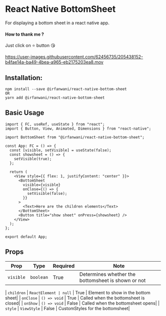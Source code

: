 # React Native BottomSheet

For displaying a bottom sheet in a react native app.

#### How to thank me ?

Just click on ⭐️ button 😘

https://user-images.githubusercontent.com/62456735/205438152-b4fae14a-ba49-4bea-a965-eb2175203ea8.mov

## Installation:

```
npm install --save @irfanwani/react-native-bottom-sheet
OR
yarn add @irfanwani/react-native-bottom-sheet
```

## Basic Usage

```tsx
import { FC, useRef, useState } from "react";
import { Button, View, Animated, Dimensions } from "react-native";

import BottomSheet from "@irfanwani/react-native-bottom-sheet";

const App: FC = () => {
  const [visible, setVisible] = useState(false);
  const showsheet = () => {
    setVisible(true);
  };

  return (
    <View style={{ flex: 1, justifyContent: "center" }}>
      <BottomSheet
        visible={visible}
        onClose={() => {
          setVisible(false);
        }}
      >
        <Text>Here are the children elements</Text>
      </BottomSheet>
      <Button title="show sheet" onPress={showsheet} />
    </View>
  );
};

export default App;
```

## Props

| Prop      | Type      | Required | Note                                               |
| --------- | --------- | -------- | -------------------------------------------------- |
| `visible` | `boolean` | True     | Determines whether the bottomsheet is shown or not |

| `children` | `ReactElement | null` | True | Element to show in the bottom sheet|
| `onClose` | `() => void` | True | Called when the bottomsheet is closed|
| `onShow` | `() => void` | False | Called when the bottomsheet opens|
| `style` | `ViewStyle` | False | CustomStyles for the bottomsheet|
